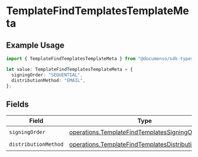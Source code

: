 # TemplateFindTemplatesTemplateMeta

## Example Usage

```typescript
import { TemplateFindTemplatesTemplateMeta } from "@documenso/sdk-typescript/models/operations";

let value: TemplateFindTemplatesTemplateMeta = {
  signingOrder: "SEQUENTIAL",
  distributionMethod: "EMAIL",
};
```

## Fields

| Field                                                                                                                    | Type                                                                                                                     | Required                                                                                                                 | Description                                                                                                              |
| ------------------------------------------------------------------------------------------------------------------------ | ------------------------------------------------------------------------------------------------------------------------ | ------------------------------------------------------------------------------------------------------------------------ | ------------------------------------------------------------------------------------------------------------------------ |
| `signingOrder`                                                                                                           | [operations.TemplateFindTemplatesSigningOrder](../../models/operations/templatefindtemplatessigningorder.md)             | :heavy_check_mark:                                                                                                       | N/A                                                                                                                      |
| `distributionMethod`                                                                                                     | [operations.TemplateFindTemplatesDistributionMethod](../../models/operations/templatefindtemplatesdistributionmethod.md) | :heavy_check_mark:                                                                                                       | N/A                                                                                                                      |